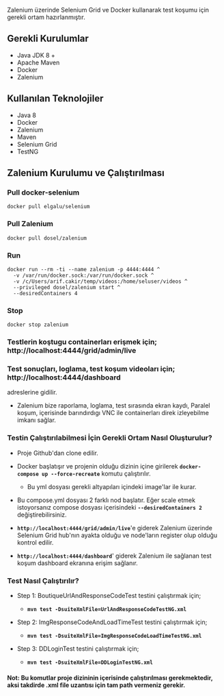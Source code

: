 Zalenium üzerinde Selenium Grid ve Docker kullanarak test koşumu için gerekli ortam hazırlanmıştır. 

## Gerekli Kurulumlar
* Java JDK 8 +
* Apache Maven
* Docker
* Zalenium

## Kullanılan Teknolojiler
* Java 8
* Docker
* Zalenium
* Maven
* Selenium Grid
* TestNG

## Zalenium Kurulumu ve Çalıştırılması

### Pull docker-selenium
    docker pull elgalu/selenium
### Pull Zalenium
    docker pull dosel/zalenium
### Run
    docker run --rm -ti --name zalenium -p 4444:4444 ^
      -v /var/run/docker.sock:/var/run/docker.sock ^
      -v /c/Users/arif.cakir/temp/videos:/home/seluser/videos ^
      --privileged dosel/zalenium start ^
	  --desiredContainers 4

### Stop
    docker stop zalenium
 
### Testlerin koştugu containerları erişmek için; http://localhost:4444/grid/admin/live  

### Test sonuçları, loglama, test koşum videoları için; http://localhost:4444/dashboard
adreslerine gidilir.

*  Zalenium bize raporlama, loglama, test sırasında ekran kaydı, Paralel koşum, içerisinde barındırdıgı VNC ile containerları direk izleyebilme imkanı sağlar.

### Testin Çalıştırılabilmesi İçin Gerekli Ortam Nasıl Oluşturulur?

* Proje Github'dan clone edilir.
* Docker başlatışır ve projenin olduğu dizinin içine girilerek
 **`docker-compose up --force-recreate`**  komutu çalıştırılır.
    * Bu yml dosyası gerekli altyapıları içindeki image'lar ile kurar. 
    
* Bu compose.yml dosyası 2 farklı nod başlatır. Eğer scale etmek istoyorsanız compose dosyası içerisindeki **`--desiredContainers 2`** değiştirebilirsiniz.

* **`http://localhost:4444/grid/admin/live`**'e giderek Zalenium üzerinde Selenium Grid hub'nın ayakta olduğu ve node'ların register olup olduğu kontrol edilir.
* **`http://localhost:4444/dashboard`**' giderek Zalenium ile sağlanan test koşum dashboard ekranına erişim sağlanır.

### Test Nasıl Çalıştırılır?

* Step 1: BoutiqueUrlAndResponseCodeTest  testini çalıştırmak için;
    *   **`mvn test -DsuiteXmlFile=UrlAndResponseCodeTestNG.xml`**

* Step 2: ImgResponseCodeAndLoadTimeTest testini çalıştırmak için;
    *   **`mvn test -DsuiteXmlFile=ImgResponseCodeLoadTimeTestNG.xml`**
    
* Step 3: DDLoginTest testini çalıştırmak için;
    *   **`mvn test -DsuiteXmlFile=DDLoginTestNG.xml`**

#### Not: Bu komutlar proje dizininin içerisinde çalıştırılması gerekmektedir, aksi takdirde .xml file uzantısı için tam path vermeniz gerekir.

